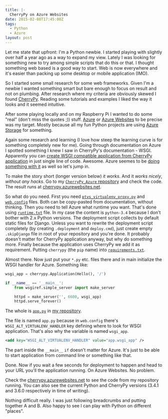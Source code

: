 ```yaml
---
title: |-
  CherryPy on Azure Websites
date: 2015-02-08T17:45:00Z
tags:
  - Python
  - Azure
layout: post
---
```

Let me state that upfront: I'm a Python newbie. I started playing with slightly over half a year ago as a way to expand my view. Lately I was looking for something new to try among simple scripts that do this or that. I thought something web based is a good way to start. Web is now everywhere and it's easier than packing up some desktop or mobile application (IMO).

So I started some small research for some web frameworks. Given I'm a newbie I wanted something smart but bare enough to focus on result and not on plumbing. After research where my criteria are obviously skewed I found [CherryPy][1]. Reading some tutorials and examples I liked the way it looks and it seemed intuitive.

<!-- excerpt -->

After some playing locally and on my Raspberry Pi I wanted to do some "real" (don't miss the quotes ;)) stuff. [Azure][2] or [Azure Websites][3] to be precise was my target. Mostly because all my fun Python projects are using [Azure Storage][4] for something.

Again some research and learning (I love how steep the learning curve is for something completely new for me). Going through documentation on Azure I spotted something I knew I saw in CherryPy's documentation - WSGI. Apparently you can [create WSGI compatible application from CherryPy application][5] in just single line of code. Awesome. Azure seemes to be [doing something with it][6] as well so let's jump in.

To make the story short (longer version below) _it works_. And it _works nicely_, _without any hacks_. Go to my [`CherryPy_Azure` repository][7] and check the code. The result runs at [cherrypy.azurewebsites.net][8].

So what do you need. First you need [`ptvs_virtualenv_proxy.py`][9] and [`web.config`][10] files. Both can be copy-pasted from documentation, without thinking. Then you need to tell Azure what runtime you want. That's done using [`runtime.txt`][11] file. In my case the content is `python-3.4` because I don't bother with 2.x Python versions. The deployment script collects by default static files for Django. Unless you want to rewrite the deployment script completely (by creating `.deployment` and `deploy.cmd`), just create empty `.skipDjango` file in root of your repository and you're done. It probably doesn't matter for CherryPy application anyway, but why do something more. Finally because the application uses CherryPy we add it as requirement. Putting `cherrypy` (the `pip` name) into [`requirements.txt`][12].

Almost there. Now just put your `*.py` etc. files there and in main initialize the WSGI handler for Azure. Something like:

```python
wsgi_app = cherrypy.Application(Hello(), '/')

if __name__ == '__main__':
	from wsgiref.simple_server import make_server

	httpd = make_server('', 6600, wsgi_app)
	httpd.serve_forever()
``` 

The whole is [`app.py`][13] in [my repository][7].

The file is named `app.py` because in `web.config` there's `WSGI_ALT_VIRTUALENV_HANDLER` key defining where to look for WSGI application. That's also why the variable is named `wsgi_app`.

```xml
<add key="WSGI_ALT_VIRTUALENV_HANDLER" value="app.wsgi_app" />
```

The part inside the `__main__` `if` doesn't matter for Azure. It's just to be able to start application from command line or something like that.

Done. Now if you wait a few seconds for deployment to happen and head to your URL you'll the application running. On Azure Websites. No problem.

Check the [cherrypy.azurewebsites.net][8] to see the code from my repository running. You can also see the current Python and CherryPy versions (3.4.1 and 3.6.0 respectively in time of writing).

Nothing difficult really. I was just following breadcrumbs and putting together A and B. Also happy to see I can play with Python on different "places". 

[1]: http://www.cherrypy.org/
[2]: http://azure.microsoft.com/
[3]: http://azure.microsoft.com/en-us/services/websites/
[4]: http://azure.microsoft.com/en-us/services/storage/
[5]: http://docs.cherrypy.org/en/latest/advanced.html#wsgi-support
[6]: http://azure.microsoft.com/en-us/documentation/articles/web-sites-python-configure/
[7]: https://github.com/cincuranet/CherryPy_Azure
[8]: http://cherrypy.azurewebsites.net/
[9]: https://github.com/cincuranet/CherryPy_Azure/blob/master/ptvs_virtualenv_proxy.py
[10]: https://github.com/cincuranet/CherryPy_Azure/blob/master/web.config
[11]: https://github.com/cincuranet/CherryPy_Azure/blob/master/runtime.txt
[12]: https://github.com/cincuranet/CherryPy_Azure/blob/master/requirements.txt
[13]: https://github.com/cincuranet/CherryPy_Azure/blob/master/app.py